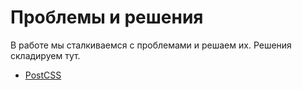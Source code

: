 # Проблемы и решения

В работе мы сталкиваемся с проблемами и решаем их. Решения складируем тут.

+ [PostCSS](./postcss)
